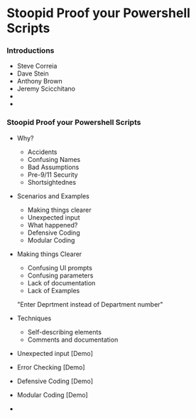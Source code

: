 Stoopid Proof your Powershell Scripts
========================

### Introductions
  * Steve Correia
  * Dave Stein
  * Anthony Brown
  * Jeremy Scicchitano
  *
  *

### Stoopid Proof your Powershell Scripts
  
- Why?
    * Accidents
    * Confusing Names
    * Bad Assumptions
    * Pre-9/11 Security
    * Shortsightednes
    
- Scenarios and Examples
    * Making things clearer
    * Unexpected input
    * What happened?
    * Defensive Coding
    * Modular Coding
  
- Making things Clearer
    * Confusing UI prompts
    * Confusing parameters
    * Lack of documentation
    * Lack of Examples
    
    "Enter Deprtment instead of Department number"
    
- Techniques
    *  Self-describing elements
    *  Comments and documentation
 
- Unexpected input
   [Demo]
- Error Checking
   [Demo]
- Defensive Coding
   [Demo]
- Modular Coding
   [Demo]
- 
